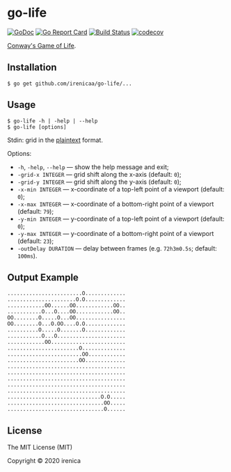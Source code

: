 # go-life

[![GoDoc](https://godoc.org/github.com/irenicaa/go-life?status.svg)](https://godoc.org/github.com/irenicaa/go-life)
[![Go Report Card](https://goreportcard.com/badge/github.com/irenicaa/go-life)](https://goreportcard.com/report/github.com/irenicaa/go-life)
[![Build Status](https://travis-ci.org/irenicaa/go-life.svg?branch=master)](https://travis-ci.org/irenicaa/go-life)
[![codecov](https://codecov.io/gh/irenicaa/go-life/branch/master/graph/badge.svg)](https://codecov.io/gh/irenicaa/go-life)

[Conway's Game of Life](https://en.wikipedia.org/wiki/Conway's_Game_of_Life).

## Installation

```
$ go get github.com/irenicaa/go-life/...
```

## Usage

```
$ go-life -h | -help | --help
$ go-life [options]
```

Stdin: grid in the [plaintext](https://www.conwaylife.com/wiki/Plaintext) format.

Options:

- `-h`, `-help`, `--help` &mdash; show the help message and exit;
- `-grid-x INTEGER` &mdash; grid shift along the x-axis (default: `0`);
- `-grid-y INTEGER` &mdash; grid shift along the y-axis (default: `0`);
- `-x-min INTEGER` &mdash; x-coordinate of a top-left point of a viewport (default: `0`);
- `-x-max INTEGER` &mdash; x-coordinate of a bottom-right point of a viewport (default: `79`);
- `-y-min INTEGER` &mdash; y-coordinate of a top-left point of a viewport (default: `0`);
- `-y-max INTEGER` &mdash; y-coordinate of a bottom-right point of a viewport (default: `23`);
- `-outDelay DURATION` &mdash; delay between frames (e.g. `72h3m0.5s`; default: `100ms`).

## Output Example

```
........................O.............
......................O.O.............
............OO......OO............OO..
...........O...O....OO............OO..
OO........O.....O...OO................
OO........O...O.OO....O.O.............
..........O.....O.......O.............
...........O...O......................
............OO........................
.......................O..............
........................OO............
.......................OO.............
......................................
......................................
......................................
......................................
......................................
..............................O.O.....
...............................OO.....
...............................O......
```

## License

The MIT License (MIT)

Copyright &copy; 2020 irenica
